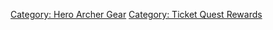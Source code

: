 [Category: Hero Archer Gear](Category:_Hero_Archer_Gear "wikilink")
[Category: Ticket Quest
Rewards](Category:_Ticket_Quest_Rewards "wikilink")
